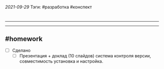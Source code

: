 *2021-09-29*
Тэги: #разработка #конспект 
# 
---



---

##    #homework 

- [ ]  Сделано
	- [ ] Презентация + доклад (10 слайдов) система контроля версии, совместимость установка и настройка.